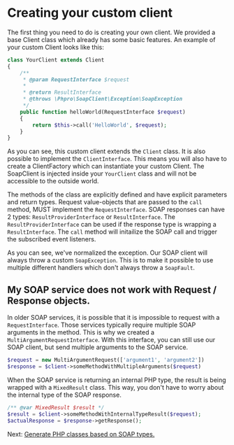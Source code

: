 # Creating your custom client

The first thing you need to do is creating your own client.
 We provided a base Client class which already has some basic features.
 An example of your custom Client looks like this:

```php
class YourClient extends Client
{
    /**
     * @param RequestInterface $request
     *
     * @return ResultInterface
     * @throws \Phpro\SoapClient\Exception\SoapException
     */
    public function helloWorld(RequestInterface $request)
    {
        return $this->call('HelloWorld', $request);
    }
}
```

As you can see, this custom client extends the `Client` class.
 It is also possible to implement the `ClientInterface`.
 This means you will also have to create a ClientFactory which can instantiate your custom Client.
 The SoapClient is injected inside your `YourClient` class and will not be accessible to the outside world.
 
The methods of the class are explicitly defined and have explicit parameters and return types.
 Request value-objects that are passed to the `call` method, MUST implement the `RequestInterface`.
 SOAP responses can have 2 types: `ResultProviderInterface` or `ResultInterface`.
 The `ResultProviderInterface` can be used if the response type is wrapping a `ResultInterface`.
 The `call` method will initailize the SOAP call and trigger the subscribed event listeners.

As you can see, we've normalized the exception. Our SOAP client will always throw a custom `SoapException`.
 This is to make it possible to use multiple different handlers which don't always throw a `SoapFault`.


## My SOAP service does not work with Request / Response objects.

In older SOAP services, it is possible that it is impossible to request with a `RequestInterface`.
 Those services typically require multiple SOAP arguments in the method.
 This is why we created a `MultiArgumentRequestInterface`.
 With this interface, you can still use our SOAP client, but send multiple arguments to the SOAP service.

```php
$request = new MultiArgumentRequest(['argument1', 'argument2'])
$response = $client->someMethodWithMultipleArguments($request)
```

When the SOAP service is returning an internal PHP type, the result is being wrapped with a `MixedResult` class.
  This way, you don't have to worry about the internal type of the SOAP response.
  
```php
/** @var MixedResult $result */
$result = $client->someMethodWithInternalTypeResult($request);
$actualResponse = $response->getResponse();
```

Next: [Generate PHP classes based on SOAP types.](cli/generate-types.md)
